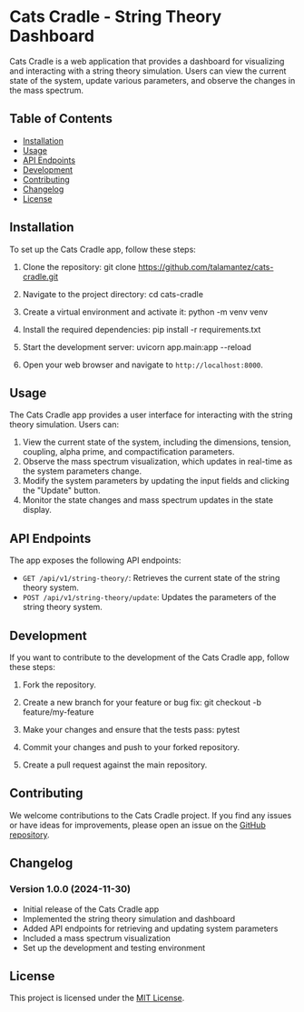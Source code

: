 # Cats Cradle - String Theory Dashboard

Cats Cradle is a web application that provides a dashboard for visualizing and interacting with a string theory simulation. Users can view the current state of the system, update various parameters, and observe the changes in the mass spectrum.

## Table of Contents
- [Installation](#installation)
- [Usage](#usage)
- [API Endpoints](#api-endpoints)
- [Development](#development)
- [Contributing](#contributing)
- [Changelog](#changelog)
- [License](#license)

## Installation

To set up the Cats Cradle app, follow these steps:

1. Clone the repository:
git clone https://github.com/talamantez/cats-cradle.git

2. Navigate to the project directory:
cd cats-cradle

3. Create a virtual environment and activate it:
python -m venv venv

4. Install the required dependencies:
pip install -r requirements.txt

5. Start the development server:
uvicorn app.main:app --reload

6. Open your web browser and navigate to `http://localhost:8000`.

## Usage

The Cats Cradle app provides a user interface for interacting with the string theory simulation. Users can:

1. View the current state of the system, including the dimensions, tension, coupling, alpha prime, and compactification parameters.
2. Observe the mass spectrum visualization, which updates in real-time as the system parameters change.
3. Modify the system parameters by updating the input fields and clicking the "Update" button.
4. Monitor the state changes and mass spectrum updates in the state display.

## API Endpoints

The app exposes the following API endpoints:

- `GET /api/v1/string-theory/`: Retrieves the current state of the string theory system.
- `POST /api/v1/string-theory/update`: Updates the parameters of the string theory system.

## Development

If you want to contribute to the development of the Cats Cradle app, follow these steps:

1. Fork the repository.
2. Create a new branch for your feature or bug fix:
git checkout -b feature/my-feature

3. Make your changes and ensure that the tests pass:
pytest

4. Commit your changes and push to your forked repository.
5. Create a pull request against the main repository.

## Contributing

We welcome contributions to the Cats Cradle project. If you find any issues or have ideas for improvements, please open an issue on the [GitHub repository](https://github.com/talamantez/cats-cradle/issues).

## Changelog

### Version 1.0.0 (2024-11-30)
- Initial release of the Cats Cradle app
- Implemented the string theory simulation and dashboard
- Added API endpoints for retrieving and updating system parameters
- Included a mass spectrum visualization
- Set up the development and testing environment

## License

This project is licensed under the [MIT License](LICENSE).
